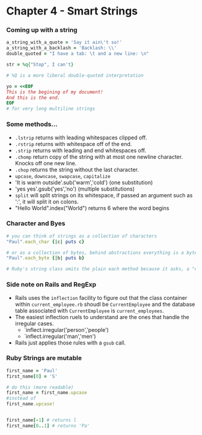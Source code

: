 # Chapter 4 - Smart Strings

### Coming up with a string

```ruby
a_string_with_a_quote = 'Say it ain\'t so!'
a_string_with_a_backlash = 'Backlash: \\'
double_quoted = "I have a tab: \t and a new line: \n"

str = %q{"Stop", I can't}

# %Q is a more liberal double-quoted interpretation

yo = <<EOF
This is the begining of my document!
And this is the end.
EOF
# for very long multiline strings

```

### Some methods...
- `.lstrip` returns with leading whitespaces clipped off.
- `.rstrip` returns with whitespace off of the end.
- `.strip` returns with leading and end whitespaces off.
- `.chomp` return copy of the string with at most one newline character. Knocks off one new line.
- `.chop` returns the string without the last character.
- `upcase`, `downcase`, `swapcase`, `capitalize`
- 'It is warm outside'.sub('warm','cold') (one substitution)
- 'yes yes'.gsub('yes','no') (multiple substitutions)
- `split` will split strings on its whitespace, if passed an argument such as ':', it will split it on colons.
- "Hello World".index("World") returns 6 where the word begins


### Character and Byes

```ruby
# you can think of strings as a collection of characters
"Paul".each_char {|c| puts c}

# or as a collection of bytes, behind abstractions everything is a byte.
"Paul".each_byte {|b| puts b}

# Ruby's string class omits the plain each method because it asks, a "collection of what"? could be any of the above.
```


### Side note on Rails and RegExp

- Rails uses the `inflection` facility to figure out that the class container within `current_employee.rb` shoudl be `CurrentEmployee` and the database table associated with `CurrentEmployee` is `current_employees`.
- The easiest inflection ruels to understand are the ones that handle the irregular cases.
  - `inflect.irregular('person','people')
  - `inflect.irregular('man','men')
- Rails just applies those rules with a `gsub` call.


### Ruby Strings are mutable

```ruby
first_name = 'Paul'
first_name[0] = 'S'

# do this (more readable)
first_name = first_name.upcase
#instead of
first_name.upcase!


first_name[-1] # returns l
first_name[0..1] # returns 'Pa'

```